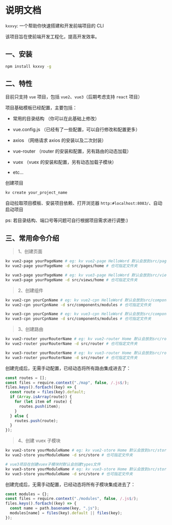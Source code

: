 # 说明文档

`kxxvy`: 一个帮助你快速搭建和开发前端项目的 CLI

该项目旨在使前端开发工程化，提高开发效率。

## 一、安装

```bash
npm install kxxvy -g
```

## 二、特性

目前只支持 `vue` 项目，包括 `vue2`、`vue3`（后期考虑支持 `react` 项目）

项目基础模板已经配置，主要包括：

- 常用的目录结构 （你可以在此基础上修改）

- vue.config.js （已经有了一些配置，可以自行修改和配置更多）

- axios （网络请求 axios 的安装以及二次封装）

- vue-router （router 的安装和配置，另有路由的动态加载）

- vuex （vuex 的安装和配置，另有动态加载子模块）

- etc...

创建项目

```bash
kv create your_project_name
```

自动拉取项目模板、安装项目依赖、打开浏览器 `http:#localhost:8083/`、自动启动项目

ps: 若目录结构、端口号等问题可自行根据项目需求进行调整:)

## 三、常用命令介绍

> 1、创建页面

```bash
kv vue2-page yourPageName # eg: kv vue2-page HelloWord 默认会放到src/pages目录下
kv vue2-page yourPageName -d src/pages/home # 也可指定文件夹

kv vue3-page yourPageName # eg: kv vue3-page HelloWord 默认会放到src/views目录下
kv vue3-page yourPageName -d src/views/home # 也可指定文件夹
```

> 2、创建组件

```bash
kv vue2-cpn yourCpnName # eg: kv vue2-cpn HelloWord 默认会放到src/components/common目录下
kv vue2-cpn yourCpnName -d src/components/modules # 也可指定文件夹

kv vue3-cpn yourCpnName # eg: kv vue3-cpn HelloWord 默认会放到src/components/common目录下
kv vue3-cpn yourCpnName -d src/components/modules # 也可指定文件夹
```

> 3、创建路由

```bash
kv vue2-router yourRouterName # eg: kv vue2-router Home 默认会放到src/router/map目录下
kv vue2-router yourRouterName -d src/router # 也可指定文件夹

kv vue3-router yourRouterName # eg: kv vue3-router Home 默认会放到src/router/map目录下
kv vue3-router yourRouterName -d src/router # 也可指定文件夹
```

创建完成后，无需手动配置，已经动态将所有路由集成进去了：

```js
const routes = [];
const files = require.context("./map", false, /.js$/);
files.keys().forEach((key) => {
  const route = files(key).default;
  if (Array.isArray(route)) {
    for (let item of route) {
      routes.push(item);
    }
  } else {
    routes.push(route);
  }
});
```

> 4、创建 vuex 子模块

```bash
kv vue2-store yourModuleName # eg: kv vue2-store Home 默认会放到src/store/modules目录下
kv vue2-store yourModuleName -d src/store # 也可指定文件夹

# vue3项目在创建vuex子模块时默认会创建types文件
kv vue3-store yourModuleName # eg: kv vue3-store Home 默认会放到src/store/modules目录下
kv vue3-store yourModuleName -d src/store # 也可指定文件夹
```

创建完成后，无需手动配置，已经动态将所有子模块集成进去了：

```js
const modules = {};
const files = require.context("./modules", false, /.js$/);
files.keys().forEach((key) => {
  const name = path.basename(key, ".js");
  modules[name] = files(key).default || files(key);
});
```
